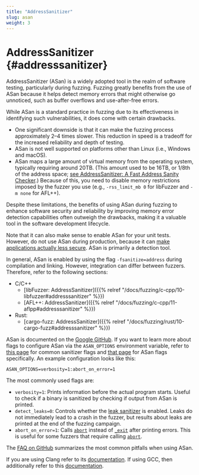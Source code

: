 ```yaml
---
title: "AddressSanitizer"
slug: asan
weight: 3
---
```



# AddressSanitizer {#addresssanitizer}
<!-- TODO dd comment to move this to a better place. Potentially outside the fuzzing chapter -->

AddressSanitizer (ASan) is a widely adopted tool in the realm of software testing, particularly during fuzzing. Fuzzing greatly benefits from the use of ASan because it helps detect memory errors that might otherwise go unnoticed, such as buffer overflows and use-after-free errors.

While ASan is a standard practice in fuzzing due to its effectiveness in identifying such vulnerabilities, it does come with certain drawbacks. 



* One significant downside is that it can make the fuzzing process approximately 2–4 times slower. This reduction in speed is a tradeoff for the increased reliability and depth of testing.
* ASan is not well supported on platforms other than Linux (i.e., Windows and macOS).
* ASan maps a large amount of virtual memory from the operating system, typically requiring around 20TB. (This amount used to be 16TB, or 1/8th of the address space; [see AddressSanitizer: A Fast Address Sanity Checker](https://www.usenix.org/sites/default/files/conference/protected-files/serebryany_atc12_slides.pdf).) Because of this, you need to disable memory restrictions imposed by the fuzzer you use (e.g., `-rss_limit_mb 0` for libFuzzer and `-m none` for AFL++).


Despite these limitations, the benefits of using ASan during fuzzing to enhance software security and reliability by improving memory error detection capabilities often outweigh the drawbacks, making it a valuable tool in the software development lifecycle. 

Note that it can also make sense to enable ASan for your unit tests. However, do not use ASan during production, because it can [make applications actually less secure](https://www.openwall.com/lists/oss-security/2016/02/17/9). ASan is primarily a detection tool.

In general, ASan is enabled by using the flag `-fsanitize=address` during compilation and linking. However, integration can differ between fuzzers. Therefore, refer to the following sections:

* C/C++
    * [libFuzzer: AddressSanitizer]({{% relref "/docs/fuzzing/c-cpp/10-libfuzzer#addresssanitizer" %}})
    * [AFL++: AddressSanitizer]({{% relref "/docs/fuzzing/c-cpp/11-aflpp#addresssanitizer" %}})
* Rust: 
    * [cargo-fuzz: AddressSanitizer]({{% relref "/docs/fuzzing/rust/10-cargo-fuzz#addresssanitizer" %}})

ASan is documented on the [Google GitHub](https://github.com/google/sanitizers/wiki/AddressSanitizer). If you want to learn more about flags to configure ASan via the `ASAN_OPTIONS` environment variable, refer to [this page](https://github.com/google/sanitizers/wiki/SanitizerCommonFlags) for common sanitizer flags and [that page](https://github.com/google/sanitizers/wiki/AddressSanitizerFlags) for ASan flags specifically. An example configuration looks like this: 


```shell
ASAN_OPTIONS=verbosity=1:abort_on_error=1
```

The most commonly used flags are: 

* `verbosity=1`: Prints information before the actual program starts. Useful to check if a binary is sanitized by checking if output from ASan is printed.
* `detect_leaks=0`: Controls whether the [leak sanitizer](https://github.com/google/sanitizers/wiki/AddressSanitizerLeakSanitizer) is enabled. Leaks do not immediately lead to a crash in the fuzzer, but results about leaks are printed at the end of the fuzzing campaign.
* `abort_on_error=1`: Calls [`abort`](https://man.archlinux.org/man/abort.3p) instead of [`_exit`](https://man.archlinux.org/man/_exit.2) after printing errors. This is useful for some fuzzers that require calling [`abort`](https://man.archlinux.org/man/abort.3p).

The [FAQ on GitHub](https://github.com/google/sanitizers/wiki/AddressSanitizer#faq) summarizes the most common pitfalls when using ASan.

If you are using Clang refer to its [documentation](https://clang.llvm.org/docs/AddressSanitizer.html). If using GCC, then additionally refer to this [documentation](https://gcc.gnu.org/onlinedocs/gcc/Instrumentation-Options.html#index-fsanitize_003daddress).